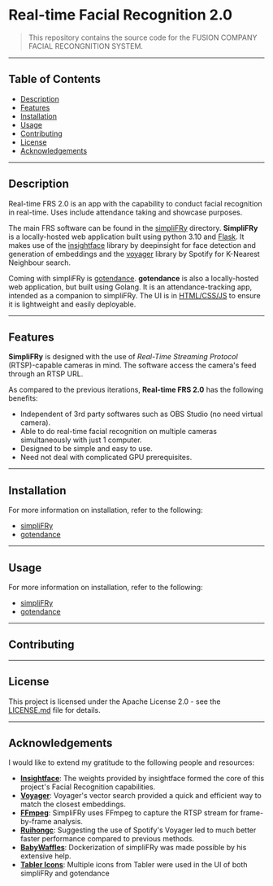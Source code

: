 # Real-time Facial Recognition 2.0

> This repository contains the source code for the FUSION COMPANY FACIAL RECONGNITION SYSTEM.
---

## Table of Contents

- [Description](#description)
- [Features](#features)
- [Installation](#installation)
- [Usage](#usage)
- [Contributing](#contributing)
- [License](#license)
- [Acknowledgements](#acknowledgements)

---

## Description

Real-time FRS 2.0 is an app with the capability to conduct facial recognition in real-time. Uses include attendance taking and showcase purposes.

The main FRS software can be found in the [simpliFRy](https://github.com/CJBuzz/Real-time-FRS-2.0/tree/main/simpliFRy) directory. **SimpliFRy** is a locally-hosted web application built using python 3.10 and [Flask](https://github.com/pallets/flask). It makes use of the [insightface](https://github.com/deepinsight/insightface) library by deepinsight for face detection and generation of embeddings and the [voyager](https://github.com/spotify/voyager) library by Spotify for K-Nearest Neighbour search.

Coming with simpliFRy is [gotendance](https://github.com/CJBuzz/Real-time-FRS-2.0/tree/main/gotendance). **gotendance** is also a locally-hosted web application, but built using Golang. It is an attendance-tracking app, intended as a companion to simpliFRy. The UI is in <ins>HTML/CSS/JS</ins> to ensure it is lightweight and easily deployable.

---

## Features

**SimpliFRy** is designed with the use of *Real-Time Streaming Protocol* (RTSP)-capable cameras in mind. The software access the camera's feed through an RTSP URL.

As compared to the previous iterations, **Real-time FRS 2.0** has the following benefits:

- Independent of 3rd party softwares such as OBS Studio (no need virtual camera).
- Able to do real-time facial recognition on multiple cameras simultaneously with just 1 computer.
- Designed to be simple and easy to use.
- Need not deal with complicated GPU prerequisites.

---

## Installation

For more information on installation, refer to the following:
- [simpliFRy](./simpliFRy/ReadME.md#installation)
- [gotendance](./gotendance/ReadME.md#installation)

---

## Usage

For more information on installation, refer to the following:
- [simpliFRy](./simpliFRy/ReadME.md#usage)
- [gotendance](./gotendance/ReadME.md#usage)

---

## Contributing

---

## License 

This project is licensed under the Apache License 2.0 - see the [LICENSE.md](https://github.com/CJBuzz/Real-time-FRS-2.0/blob/main/LICENSE) file for details.

---

## Acknowledgements

I would like to extend my gratitude to the following people and resources:
- [**Insightface**](https://github.com/deepinsight/insightface): The weights provided by insightface formed the core of this project's Facial Recognition capabilities.
- [**Voyager**](https://github.com/spotify/voyager): Voyager's vector search provided a quick and efficient way to match the closest embeddings.
- [**FFmpeg**](https://www.ffmpeg.org/): SimpliFRy uses FFmpeg to capture the RTSP stream for frame-by-frame analysis.
- [**Ruihongc**](https://github.com/ruihongc): Suggesting the use of Spotify's Voyager led to much better faster performance compared to previous methods.
- [**BabyWaffles**](https://github.com/BabyWaffles): Dockerization of simpliFRy was made possible by his extensive help.
- [**Tabler Icons**](https://tabler.io/icons): Multiple icons from Tabler were used in the UI of both simpliFRy and gotendance
